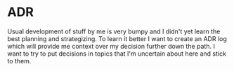 # ADR

Usual development of stuff by me is very bumpy and I didn't yet learn the best planning and strategizing. To learn it better I want to create an ADR log which will provide me context over my decision further down the path. I want to try to put decisions in topics that I'm uncertain about here and stick to them.
